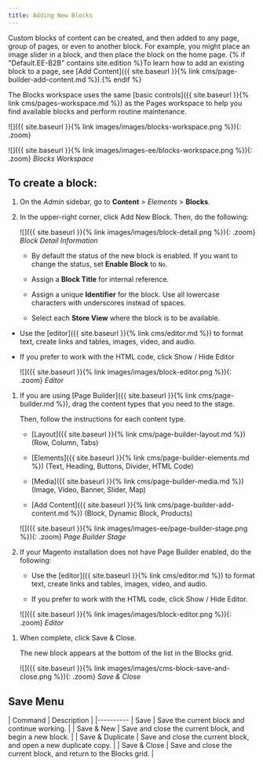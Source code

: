 ```yaml
---
title: Adding New Blocks
---
```


Custom blocks of content can be created, and then added to any page, group of pages, or even to another block. For example, you might place an image slider in a block, and then place the block on the home page. {% if "Default.EE-B2B" contains site.edition %}To learn how to add an existing block to a page, see [Add Content]({{ site.baseurl }}{% link cms/page-builder-add-content.md %}).{% endif %}

The Blocks workspace uses the same [basic controls]({{ site.baseurl }}{% link cms/pages-workspace.md %}) as the Pages workspace to help you find available blocks and perform routine maintenance.

<!--{% if "Default.CE Only" contains site.edition %}-->
![]({{ site.baseurl }}{% link images/images/blocks-workspace.png %}){: .zoom}
<!--{% endif %}-->
<!--{% if "Default.EE-B2B" contains site.edition %}-->
![]({{ site.baseurl }}{% link images/images-ee/blocks-workspace.png %}){: .zoom}
_Blocks Workspace_
<!--{% endif %}-->

## To create a block:

1. On the _Admin_ sidebar, go to **Content** > _Elements_ > **Blocks**.

1. In the upper-right corner, click <span class="btn">Add New Block</span>. Then, do the following:

   ![]({{ site.baseurl }}{% link images/images/block-detail.png %}){: .zoom}
   _Block Detail Information_

   - By default the status of the new block is enabled. If you want to change the status, set **Enable Block** to `No`.

   - Assign a **Block Title** for internal reference.

   - Assign a unique **Identifier** for the block. Use all lowercase characters with underscores instead of spaces.

   - Select each **Store View** where the block is to be available.
  
<!--{% if "Default.CE Only" contains site.edition %}-->
   - Use the [editor]({{ site.baseurl }}{% link cms/editor.md %}) to format text, create links and tables, images, video, and audio.

   - If you prefer to work with the  HTML code, click <span class="btn">Show / Hide Editor</span>

        ![]({{ site.baseurl }}{% link images/images/block-editor.png %}){: .zoom}
        _Editor_

<!--{% endif %}-->
<!--{% if "Default.EE-B2B" contains site.edition %}-->
1. If you are using [Page Builder]({{ site.baseurl }}{% link cms/page-builder.md %}), drag the content types that you need to the stage.

    Then, follow the instructions for each content type.

    - [Layout]({{ site.baseurl }}{% link cms/page-builder-layout.md %}) (Row, Column, Tabs)

    - [Elements]({{ site.baseurl }}{% link cms/page-builder-elements.md %}) (Text, Heading, Buttons, Divider, HTML Code)

    - [Media]({{ site.baseurl }}{% link cms/page-builder-media.md %}) (Image, Video, Banner, Slider, Map)

    - [Add Content]({{ site.baseurl }}{% link cms/page-builder-add-content.md %}) (Block, Dynamic Block, Products)

    ![]({{ site.baseurl }}{% link images/images-ee/page-builder-stage.png %}){: .zoom}
    _Page Builder Stage_

1. If your Magento installation does not have Page Builder enabled, do the following:

    - Use the [editor]({{ site.baseurl }}{% link cms/editor.md %}) to format text, create links and tables, images, video, and audio.

    - If you prefer to work with the  HTML code, click <span class="btn">Show / Hide Editor</span>.

    ![]({{ site.baseurl }}{% link images/images/block-editor.png %}){: .zoom}
    _Editor_

<!--{% endif %}-->
1. When complete, click <span class="btn">Save & Close</span>.

    The new block appears at the bottom of the list in the Blocks grid.

    ![]({{ site.baseurl }}{% link images/images/cms-block-save-and-close.png %}){: .zoom}
    _Save & Close_

## Save Menu

| Command | Description |
|----------
| Save | Save the current block and continue working. |
| Save & New | Save and close the current block, and begin a new block. |
| Save & Duplicate | Save and close the current block, and open a new duplicate copy. |
| Save & Close | Save and close the current block, and return to the Blocks grid. |
